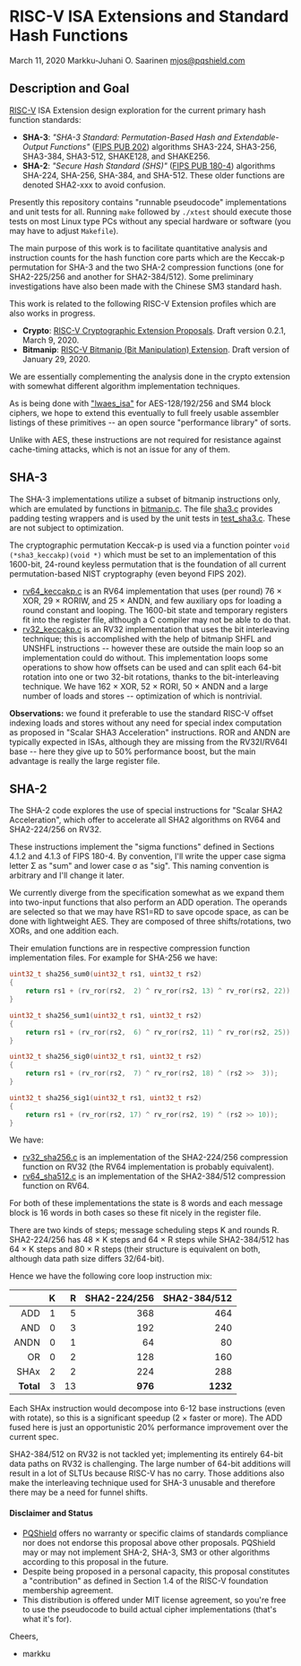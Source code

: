 #	RISC-V ISA Extensions and Standard Hash Functions

March 11, 2020  Markku-Juhani O. Saarinen <mjos@pqshield.com>

##	Description and Goal

[RISC-V](https://riscv.org/) ISA Extension design exploration for the current
primary hash function standards:

*	**SHA-3**: 
	*"SHA-3 Standard: Permutation-Based Hash and Extendable-Output Functions"* 
	([FIPS PUB 202](https://doi.org/10.6028/NIST.FIPS.202))
	algorithms SHA3-224, SHA3-256, SHA3-384, SHA3-512, SHAKE128, and SHAKE256.
*	**SHA-2**: *"Secure Hash Standard (SHS)"* 
	([FIPS PUB 180-4](https://doi.org/10.6028/NIST.FIPS.180-4))
	algorithms SHA-224, SHA-256, SHA-384, and SHA-512.
	These older functions are denoted SHA2-xxx to avoid confusion.

Presently this repository contains "runnable pseudocode" implementations
and unit tests for all. Running `make` followed by `./xtest` should execute
those tests on most Linux type PCs without any special hardware or software
(you may have to adjust `Makefile`).

The main purpose of this work is to facilitate quantitative analysis and 
instruction counts for the hash function core parts which are the Keccak-p 
permutation for SHA-3 and the two SHA-2 compression functions (one for 
SHA2-225/256 and another for SHA2-384/512). Some preliminary investigations 
have also been made with the Chinese SM3 standard hash.

This work is related to the following RISC-V Extension profiles which
are also works in progress.

*	**Crypto**:
	[RISC-V Cryptographic Extension Proposals](https://github.com/scarv/riscv-crypto).
	Draft version 0.2.1, March 9, 2020.
*	**Bitmanip**:
	[RISC-V Bitmanip (Bit Manipulation) Extension](https://github.com/riscv/riscv-bitmanip). Draft version of January 29, 2020.

We are essentially complementing the analysis done in the crypto extension
with somewhat different algorithm implementation techniques.

As is being done with ["lwaes_isa"](https://github.com/mjosaarinen/lwaes_isa) 
for AES-128/192/256 and SM4 block ciphers, we hope to extend this eventually
to full freely usable assembler listings of these primitives -- an open
source "performance library" of sorts. 

Unlike with AES, these instructions are not required for resistance against 
cache-timing attacks, which is not an issue for any of them. 

##	SHA-3

The SHA-3 implementations utilize a subset of bitmanip instructions only, 
which are emulated by functions in [bitmanip.c](bitmanip.c). The file 
[sha3.c](sha3.c) provides padding testing wrappers and is used by the unit 
tests in [test_sha3.c](test_sha3.c). These are not subject to optimization.

The cryptographic permutation Keccak-p is used via a function pointer
`void (*sha3_keccakp)(void *)` which must be set to an implementation of
this 1600-bit, 24-round keyless permutation that is the foundation of all
current permutation-based NIST cryptography (even beyond FIPS 202).

* [rv64_keccakp.c](rv64_keccakp.c) is an RV64 implementation that uses
	(per round) 76 × XOR, 29 × RORIW, and 25 × ANDN, and few auxiliary
	ops for loading a round constant and looping.
	The 1600-bit state and temporary registers fit into the register file,
	although a C compiler may not be able to do that.
* [rv32_keccakp.c](rv32_keccakp.c) is an RV32 implementation that uses
	the bit interleaving technique; this is accomplished with the
	help of bitmanip SHFL and UNSHFL instructions -- however these are
	outside the main loop so an implementation could do without.
	This implementation loops some operations to show how offsets
	can be used and can split each 64-bit rotation into one or two 32-bit
	rotations, thanks to the bit-interleaving technique.
	We have 162 × XOR, 52 × RORI, 50 × ANDN and a large number of 
	loads and stores -- optimization of which is nontrivial.

**Observations:** we found it preferable to use the standard RISC-V 
offset indexing loads and stores without any need for special index
computation as proposed in "Scalar SHA3 Acceleration" instructions.
ROR and ANDN are typically expected in ISAs, although they are missing
from the RV32I/RV64I base -- here they give up to 50% performance
boost, but the main advantage is really the large register file.

##	SHA-2

The SHA-2 code explores the use of special instructions for "Scalar SHA2 
Acceleration", which offer to accelerate all SHA2 algorithms on RV64 and
SHA2-224/256 on RV32. 

These instructions implement the "sigma functions" defined in Sections 
4.1.2 and 4.1.3 of FIPS 180-4. By convention, I'll write the upper case
sigma letter Σ as "sum" and lower case σ as "sig".
This naming convention is arbitrary and I'll change it later.

We currently diverge from the specification somewhat as we expand them into
two-input functions that also perform an ADD operation. The operands are
selected so that we may have RS1=RD to save opcode space, as can be done with
lightweight AES. They are composed of three shifts/rotations, two XORs, 
and one addition each.

Their emulation functions are in respective compression function 
implementation files. For example for SHA-256 we have:
```C
uint32_t sha256_sum0(uint32_t rs1, uint32_t rs2)
{
    return rs1 + (rv_ror(rs2,  2) ^ rv_ror(rs2, 13) ^ rv_ror(rs2, 22));
}

uint32_t sha256_sum1(uint32_t rs1, uint32_t rs2)
{
    return rs1 + (rv_ror(rs2,  6) ^ rv_ror(rs2, 11) ^ rv_ror(rs2, 25));
}

uint32_t sha256_sig0(uint32_t rs1, uint32_t rs2)
{
    return rs1 + (rv_ror(rs2,  7) ^ rv_ror(rs2, 18) ^ (rs2 >>  3));
}

uint32_t sha256_sig1(uint32_t rs1, uint32_t rs2)
{
    return rs1 + (rv_ror(rs2, 17) ^ rv_ror(rs2, 19) ^ (rs2 >> 10));
}
```

We have:

*	[rv32_sha256.c](rv32_sha256.c) is an implementation of the SHA2-224/256
	compression function on RV32 (the RV64 implementation is probably
	equivalent).
*	[rv64_sha512.c](rv64_sha512.c) is an implementation of the SHA2-384/512
	compression function on RV64.

For both of these implementations the state is 8 words and each message
block is 16 words in both cases so these fit nicely in the register file. 

There are two kinds of steps; message scheduling steps K and rounds R.
SHA2-224/256 has 48 × K steps and 64 × R steps while SHA2-384/512 has 
64 × K steps and 80 × R steps (their structure is equivalent on both,
although data path size differs 32/64-bit).

Hence we have the following core loop instruction mix:

| 			|	K 	|	R	| SHA2-224/256 	| SHA2-384/512	|
|----------:|------:|------:|--------------:|--------------:|
| ADD		|	1	|	5	|	368			|	464			|
| AND		|	0	|	3	|	192			|	240			|
| ANDN		|	0	|	1	|	64			|	80			|
| OR		|	0	|	2	|	128			|	160			|
| SHAx		|	2	|	2	|	224			|	288			|
| **Total**	|	3	|	13	|	**976**		|	**1232**	|

Each SHAx instruction would decompose into 6-12 base instructions (even with
rotate), so this is a significant speedup (2 × faster or more). The ADD 
fused here is just an opportunistic 20% performance improvement over the
current spec.

SHA2-384/512 on RV32 is not tackled yet; implementing its entirely 
64-bit data paths on RV32 is challenging. The large number of 64-bit additions
will result in a lot of SLTUs because RISC-V has no carry. Those additions 
also make the interleaving technique used for SHA-3 unusable and therefore
there may be a need for funnel shifts.


####	Disclaimer and Status

*   [PQShield](https://pqshield.com) offers no warranty or specific claims of
    standards compliance nor does not endorse this proposal above other
    proposals. PQShield may or may not implement SHA-2, SHA-3, SM3 or other
	algorithms according to this proposal in the future.
*   Despite being proposed in a personal capacity, this proposal
    constitutes a "contribution" as defined in Section 1.4 of the
    RISC-V foundation membership agreement.
*   This distribution is offered under MIT license agreement, so you're free
    to use the pseudocode to build actual cipher implementations (that's
    what it's for).

Cheers,
- markku

